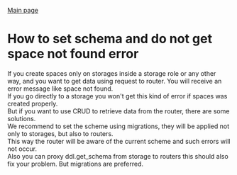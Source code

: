 [Main page](../README.md)

# How to set schema and do not get space not found error

If you create spaces only on storages inside a storage role or any other way, and you want to get data using request to
router. You will receive an error message like space not found.  
If you go directly to a storage you won't get this kind of error if spaces was created properly.   
But if you want to use CRUD to retrieve data from the router, there are some solutions.  
We recommend to set the scheme using migrations, they will be applied not only to storages, but also to routers.  
This way the router will be aware of the current scheme and such errors will not occur.  
Also you can proxy ddl.get_schema from storage to routers this should also fix your problem. But migrations are preferred.